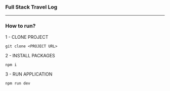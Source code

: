 ### Full Stack Travel Log

---

### How to run?

1 - CLONE PROJECT

```
git clone <PROJECT URL>
```

2 - INSTALL PACKAGES

```
npm i
```

3 - RUN APPLICATION

```
npm run dev
```
